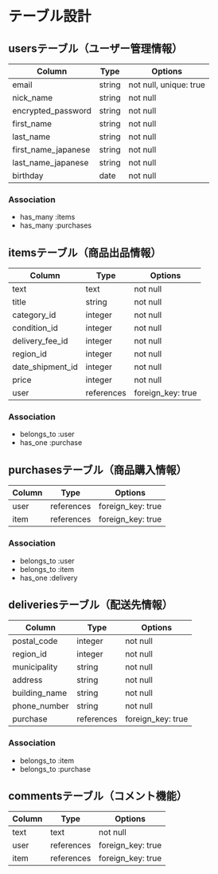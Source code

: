 # テーブル設計

## usersテーブル（ユーザー管理情報）

Column              | Type    | Options                |
------------------- | ------- | ---------------------- |
email               | string  | not null, unique: true |
nick_name           | string  | not null               |
encrypted_password  | string  | not null               |
first_name          | string  | not null               |
last_name           | string  | not null               |
first_name_japanese | string  | not null               |
last_name_japanese  | string  | not null               |
birthday            | date    | not null               |

### Association
- has_many :items
- has_many :purchases


## itemsテーブル（商品出品情報）

Column           | Type       | Options           |
---------------- | ---------- | ----------------- |
text             | text       | not null          |
title            | string     | not null          |
category_id      | integer    | not null          |
condition_id     | integer    | not null          |
delivery_fee_id  | integer    | not null          |
region_id        | integer    | not null          |
date_shipment_id | integer    | not null          |
price            | integer    | not null          |
user             | references | foreign_key: true |

### Association
- belongs_to :user
- has_one :purchase


## purchasesテーブル（商品購入情報）

Column   | Type       | Options           |
-------- | ---------- | ----------------- |
user     | references | foreign_key: true |
item     | references | foreign_key: true |

### Association
- belongs_to :user
- belongs_to :item
- has_one :delivery


## deliveriesテーブル（配送先情報）

Column         | Type       | Options             |
-------------- | ---------- | ------------------- |
postal_code    | integer    | not null            |
region_id      | integer    | not null            |
municipality   | string     | not null            |
address        | string     | not null            |
building_name  | string     | not null            |
phone_number   | string     | not null            |
purchase       | references | foreign_key: true   |

### Association
- belongs_to :item
- belongs_to :purchase


## commentsテーブル（コメント機能）

Column  | Type   | Options           |
------- | ------ | ----------------- |
text    | text   | not null          |
user    | references | foreign_key: true |
item    | references | foreign_key: true |